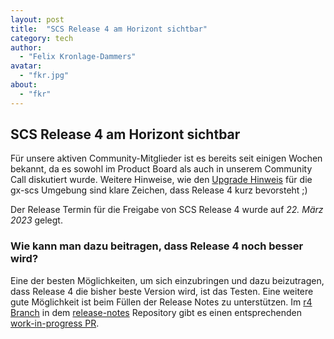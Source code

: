 ```yaml
---
layout: post
title:  "SCS Release 4 am Horizont sichtbar"
category: tech
author:
  - "Felix Kronlage-Dammers"
avatar:
  - "fkr.jpg"
about:
  - "fkr"
---
```


## SCS Release 4 am Horizont sichtbar

Für unsere aktiven Community-Mitglieder ist es bereits seit einigen Wochen bekannt, da es
sowohl im Product Board als auch in unserem Community Call diskutiert wurde.
Weitere Hinweise, wie den [Upgrade Hinweis](https://scs.community/2023/03/09/gx-scs-r4-upgrade/) für die gx-scs
Umgebung sind klare Zeichen, dass Release 4 kurz bevorsteht ;)

Der Release Termin für die Freigabe von SCS Release 4 wurde auf *22. März 2023* gelegt.

### Wie kann man dazu beitragen, dass Release 4 noch besser wird?

Eine der besten Möglichkeiten, um sich einzubringen und dazu beizutragen, dass Release 4 die
bisher beste Version wird, ist das Testen.
Eine weitere gute Möglichkeit ist beim Füllen der Release Notes zu unterstützen. Im [r4 Branch](https://github.com/SovereignCloudStack/release-notes/tree/feat/r4) in
dem [release-notes](https://github.com/SovereignCloudStack/release-notes) Repository gibt es einen entsprechenden [work-in-progress PR](https://github.com/SovereignCloudStack/release-notes/pull/5).

